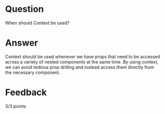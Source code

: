 # Question

When should Context be used?

# Answer

Context should be used whenever we have props that need to be accessed across a variety of nested components at the same time. By using context, we can avoid tedious prop drilling and instead access them directly from the necessary component.

# Feedback

3/3 points